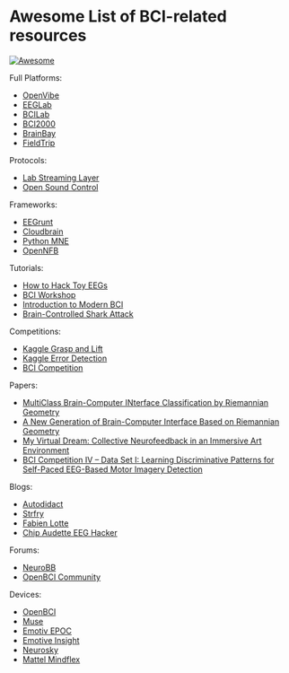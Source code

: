 # Awesome List of BCI-related resources 
[![Awesome](https://cdn.rawgit.com/sindresorhus/awesome/d7305f38d29fed78fa85652e3a63e154dd8e8829/media/badge.svg)](https://github.com/sindresorhus/awesome)



Full Platforms:
* [OpenVibe](http://openvibe.inria.fr/)
* [EEGLab](http://sccn.ucsd.edu/eeglab/)
* [BCILab](http://sccn.ucsd.edu/wiki/BCILAB)
* [BCI2000](http://www.schalklab.org/research/bci2000)
* [BrainBay](http://www.shifz.org/brainbay/)
* [FieldTrip](http://www.fieldtriptoolbox.org/)
 
Protocols:
* [Lab Streaming Layer](https://github.com/sccn/labstreaminglayer)
* [Open Sound Control](http://www.opensoundcontrol.org/)
 
Frameworks:
* [EEGrunt](http://www.autodidacts.io/eegrunt-open-source-python-eeg-analysis-utilities/)
* [Cloudbrain](http://getcloudbrain.com/)
* [Python MNE](http://martinos.org/mne/stable/index.html)
* [OpenNFB](https://github.com/strfry/OpenNFB)

Tutorials:
* [How to Hack Toy EEGs](http://www.frontiernerds.com/brain-hack)
* [BCI Workshop](https://github.com/bcimontreal/bci_workshop/blob/master/INSTRUCTIONS.md)
* [Introduction to Modern BCI](http://sccn.ucsd.edu/wiki/Introduction_To_Modern_Brain-Computer_Interface_Design)
* [Brain-Controlled Shark Attack](http://eeghacker.blogspot.com/2015/03/brain-controlled-shark-attack.html)

Competitions:
* [Kaggle Grasp and Lift](https://www.kaggle.com/c/grasp-and-lift-eeg-detection)
* [Kaggle Error Detection](https://www.kaggle.com/c/inria-bci-challenge)
* [BCI Competition](http://www.bbci.de/competition/iv/)

Papers:
* [MultiClass Brain-Computer INterface Classification by Riemannian Geometry](https://www.researchgate.net/publication/51727880_Multiclass_Brain-Computer_Interface_Classification_by_Riemannian_Geometry)
* [A New Generation of Brain-Computer Interface Based on Riemannian Geometry](https://www.researchgate.net/publication/258144410_A_New_Generation_of_Brain-Computer_Interface_Based_on_Riemannian_Geometry)
* [My Virtual Dream: Collective Neurofeedback in an Immersive Art Environment ](http://journals.plos.org/plosone/article?id=10.1371/journal.pone.0130129)
* [BCI Competition IV – Data Set I: Learning Discriminative Patterns for Self-Paced EEG-Based Motor Imagery Detection](http://www.ncbi.nlm.nih.gov/pmc/articles/PMC3272647/)

Blogs:
* [Autodidact](http://www.autodidacts.io/)
* [Strfry](http://strfry.org/blog/)
* [Fabien Lotte](https://sites.google.com/site/fabienlotte/code-and-softwares)
* [Chip Audette EEG Hacker](http://eeghacker.blogspot.ca/)

Forums:
* [NeuroBB](https://neurobb.com/)
* [OpenBCI Community](http://openbci.com/community/)

Devices:
* [OpenBCI](http://openbci.com)
* [Muse](http://www.choosemuse.com/)
* [Emotiv EPOC](https://emotiv.com/epoc.php)
* [Emotive Insight](https://emotiv.com/insight.php)
* [Neurosky](http://neurosky.com/)
* [Mattel Mindflex](https://en.wikipedia.org/wiki/Mindflex)

